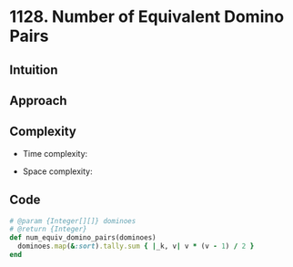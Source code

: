 # 1128. Number of Equivalent Domino Pairs

## Intuition

## Approach
<!-- Describe your approach to solving the problem. -->

## Complexity

- Time complexity:
<!-- Add your time complexity here, e.g. $$O(n)$$ -->

- Space complexity:
<!-- Add your space complexity here, e.g. $$O(n)$$ -->

## Code

```ruby
# @param {Integer[][]} dominoes
# @return {Integer}
def num_equiv_domino_pairs(dominoes)
  dominoes.map(&:sort).tally.sum { |_k, v| v * (v - 1) / 2 }
end
```
